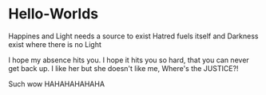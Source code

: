 # Hello-Worlds
Happines and Light needs a source to exist
Hatred fuels itself and Darkness exist where there is no Light

I hope my absence hits you. I hope it hits you so hard, that you can never get back up.
I like her but she doesn't like me, Where's the JUSTICE?!

Such wow HAHAHAHAHAHA 
